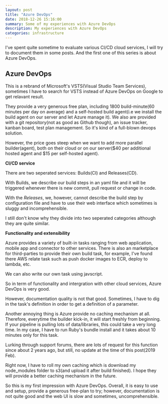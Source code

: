 ```yaml
---
layout: post
title: "Azure DevOps"
date: 2018-12-26 15:16:00
summary: Some of my experiences with Azure DevOps
description: My experiences with Azure DevOps
categories: infrastructure
---
```


I've spent quite sometime to evaluate various CI/CD cloud services, I will try to document them in some posts. And the first one of this series is about Azure DevOps.

## Azure DevOps

This is a rebrand of Microsoft's VSTS(Visual Studio Team Services), sometimes I have to search for VSTS instead of Azure DevOps on Google to get relavant result.

They provide a very generous free plan, including 1800 build-minute(60 minutes per day on average) and a self-hosted build agent(i.e we install the build agent on our server and let Azure manage it). We also are provided with a git repository(not as good as Github though), an issue tracker, kanban board, test plan management.
So it's kind of a full-blown devops solution.

However, the price goes steep when we want to add more parallel builder(agent), both on their cloud or on our server($40 per additional hosted agent and $15 per self-hosted agent).

__CI/CD service__

There are two seperated services: Builds(CI) and Releases(CD).

With Builds, we describe our build steps in an yaml file and it will be triggered whenever there is new commit, pull request or change in code.

With the _Releases_, we, however, cannot describe the build step by configuration file and have to use their web interface which sometimes is sluggy and incomprehensible. 

I still don't know why they divide into two seperated categories although they are quite similar.

__Functionality and extensibility__

Azure provides a variety of built-in tasks ranging from web application, mobile app and connector to other services.
There is also an marketplace for third-parties to provide their own build task, for example, I've found there AWS relate task such as push docker images to ECR, deploy to lambda, etc.

We can also write our own task using javscript.

So in term of functionality and intergration with other cloud services, Azure DevOps is very good.

However, documentation quality is not that good. Sometimes, I have to dig in the task's definition in order to get a definition of a parameter.

Another annoying thing is Azure provide no caching mechanism at all. Therefore, everytime the builder kick-in, it will start freshly from beginning.
If your pipeline is pulling lots of data/libraries, this could take a very long time. In my case, I have to run Ruby's bundle install and it takes about 10 minutes only for this task.

Lurking through support forums, there are lots of request for this function since about 2 years ago, but still, no update at the time of this post(2019 Feb).

Right now, I have to roll my own caching which is download my node_modules folder to s3(and upload it after build finished). I hope they will provide a better caching mechanism in the future.

So this is my first impression with Azure DevOps. Overall, it is easy to use and setup, provide a generous free-plan to try; however, documentation is not quite good and the web UI is slow and sometimes, uncomprehensible.
